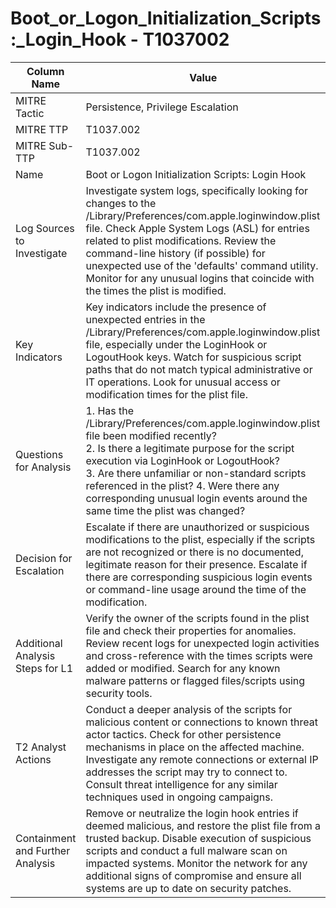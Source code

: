 # Boot_or_Logon_Initialization_Scripts:_Login_Hook - T1037002

| Column Name | Value |
|-------------|-------|
| MITRE Tactic | Persistence, Privilege Escalation |
| MITRE TTP | T1037.002 |
| MITRE Sub-TTP | T1037.002 |
| Name | Boot or Logon Initialization Scripts: Login Hook |
| Log Sources to Investigate | Investigate system logs, specifically looking for changes to the /Library/Preferences/com.apple.loginwindow.plist file. Check Apple System Logs (ASL) for entries related to plist modifications. Review the command-line history (if possible) for unexpected use of the 'defaults' command utility. Monitor for any unusual logins that coincide with the times the plist is modified. |
| Key Indicators | Key indicators include the presence of unexpected entries in the /Library/Preferences/com.apple.loginwindow.plist file, especially under the LoginHook or LogoutHook keys. Watch for suspicious script paths that do not match typical administrative or IT operations. Look for unusual access or modification times for the plist file. |
| Questions for Analysis | 1. Has the /Library/Preferences/com.apple.loginwindow.plist file been modified recently?<br>2. Is there a legitimate purpose for the script execution via LoginHook or LogoutHook?<br>3. Are there unfamiliar or non-standard scripts referenced in the plist? 4. Were there any corresponding unusual login events around the same time the plist was changed? |
| Decision for Escalation | Escalate if there are unauthorized or suspicious modifications to the plist, especially if the scripts are not recognized or there is no documented, legitimate reason for their presence. Escalate if there are corresponding suspicious login events or command-line usage around the time of the modification. |
| Additional Analysis Steps for L1 | Verify the owner of the scripts found in the plist file and check their properties for anomalies. Review recent logs for unexpected login activities and cross-reference with the times scripts were added or modified. Search for any known malware patterns or flagged files/scripts using security tools. |
| T2 Analyst Actions | Conduct a deeper analysis of the scripts for malicious content or connections to known threat actor tactics. Check for other persistence mechanisms in place on the affected machine. Investigate any remote connections or external IP addresses the script may try to connect to. Consult threat intelligence for any similar techniques used in ongoing campaigns. |
| Containment and Further Analysis | Remove or neutralize the login hook entries if deemed malicious, and restore the plist file from a trusted backup. Disable execution of suspicious scripts and conduct a full malware scan on impacted systems. Monitor the network for any additional signs of compromise and ensure all systems are up to date on security patches. |
